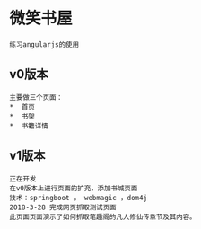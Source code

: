 # 微笑书屋  
    
    练习angularjs的使用

## v0版本  
    
    主要做三个页面：
    *  首页
    *  书架
    *  书籍详情
    

## v1版本

    正在开发
    在v0版本上进行页面的扩充，添加书城页面
    技术：springboot ， webmagic ，dom4j
    2018-3-28 完成网页抓取测试页面
    此页面页面演示了如何抓取笔趣阁的凡人修仙传章节及其内容。